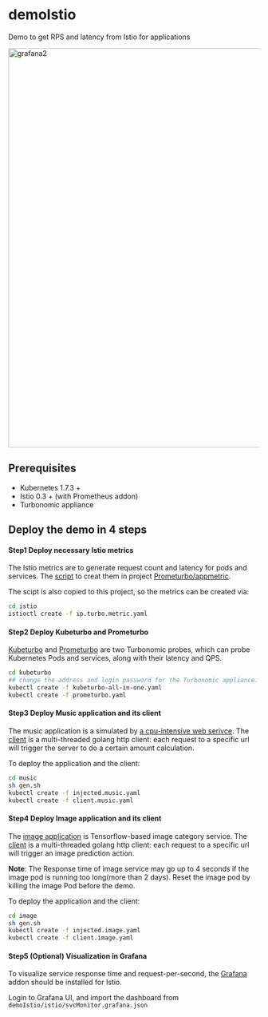 # demoIstio
Demo to get RPS and latency from Istio for applications

<div>
<img width="800" alt="grafana2" src="https://user-images.githubusercontent.com/27221807/40750280-cac3c1e6-6434-11e8-998e-c0b9d0982085.png">
</div>

## Prerequisites
* Kubernetes 1.7.3 +
* Istio 0.3 + (with Prometheus addon)
* Turbonomic appliance


## Deploy the demo in 4 steps

#### Step1 Deploy necessary Istio metrics
The Istio metrics are to generate request count and latency for pods and services.
The [script](https://github.com/turbonomic/prometurbo/tree/master/appmetric/scripts/istio) to creat them in project [Prometurbo/appmetric](https://github.com/turbonomic/prometurbo).

The scipt is also copied to this project, so the metrics can be created via:
```bash
cd istio
istioctl create -f ip.turbo.metric.yaml
```

#### Step2 Deploy Kubeturbo and Prometurbo
[Kubeturbo](https://github.com/turbonomic/kubeturbo) and [Prometurbo](https://github.com/turbonomic/prometurbo) are two Turbonomic probes, which can probe Kubernetes Pods and services, along with their latency and QPS.

```bash
cd kubeturbo
## change the address and login password for the Turbonomic appliance.
kubectl create -f kubeturbo-all-in-one.yaml
kubectl create -f prometurbo.yaml
```


#### Step3 Deploy Music application and its client
The music application is a simulated by [a cpu-intensive web serivce](https://github.com/songbinliu/webApp).
The [client](https://github.com/songbinliu/webclient) is a multi-threaded golang http client: each request to a specific url will trigger the server to do a certain amount calculation.

To deploy the application and the client:
```bash
cd music
sh gen.sh 
kubectl create -f injected.music.yaml
kubectl create -f client.music.yaml
```

#### Step4 Deploy Image application and its client
 
The [image application](https://github.com/songbinliu/inceptionServer) is Tensorflow-based image category service.
The [client](https://github.com/songbinliu/webclient) is a multi-threaded golang http client: each request to a specific url will trigger an image prediction action.

**Note**: The Response time of image service may go up to 4 seconds if the image pod is running too long(more than 2 days). Reset the image pod by killing the image Pod before the demo. 

To deploy the application and the client:
```bash
cd image
sh gen.sh 
kubectl create -f injected.image.yaml
kubectl create -f client.image.yaml
```

#### Step5 (Optional) Visualization in Grafana
To visualize service response time and request-per-second, the [Grafana](https://github.com/grafana/grafana/) addon should be installed for Istio.

Login to Grafana UI, and import the dashboard from `demoIstio/istio/svcMonitor.grafana.json`



